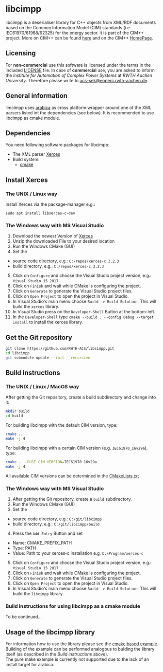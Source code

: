 libcimpp
========
libcimpp is a deserialiser library for C++ objects from XML/RDF documents based on the Common Information Model (CIM) standards (i.e. IEC61970/61968/62325) for the energy sector.
It is part of the CIM++ project. More on CIM++ can be found [here](http://rdcu.be/vOop) and on the CIM++ [HomePage](http://fein-aachen.org/projects/cimpp).

## Licensing
For **non-commercial** use this software is licensed under the terms in the included [LICENSE](LICENSE) file.
In case of **commercial** use, you are asked to inform the *Institute for Automation of Complex Power Systems* at *RWTH Aachen University*. Therefore please write to [acs-sek@eonerc.rwth-aachen.de](mailto:acs-sek@eonerc.rwth-aachen.de).

## General information
limcimpp uses [arabica](http://www.jezuk.co.uk/cgi-bin/view/arabica) as cross platform wrapper around one of the XML parsers listed int the dependencies (see below).
It is recommended to use libcimpp as cmake module.

## Dependencies
You need following software packages for libcimpp:
+ The XML parser [Xerces](http://xerces.apache.org/xerces-c/)
+ Build system:
  + [cmake](https://cmake.org/)

## Install Xerces
### The UNIX / Linux way
Install Xerces via the package-manager e.g.:
```
sudo apt install libxerces-c-dev
```
### The Windows way with MS Visual Studio
1. Download the newest Version of [Xerces](https://xerces.apache.org/xerces-c/download.cgi)
2. Unzip the downloaded File to your desired location
3. Run the Windows CMake (GUI)
4. Set the
* source code directory, e.g.: `C:/repos/xerces-c.3.2.3`
* build directory, e.g.: `C:/repos/xerces-c.3.2.3`
5. Click on `Configure` and choose the Visual Studio project version, e.g.: `Visual Studio 15 2017`
6. Click on `Finish` and wait while CMake is configuring the project.
7. Click on `Generate` to generate the Visual Studio project files.
8. Click on `Open Project` to open the project in Visual Studio.
9. In Visual Studio's main menu choose `Build -> Build Solution`. This will build the `xerces` library.
10. In Visual Studio press on the `Developer-Shell` Button at the bottom-left.
11. In the `Developer-Shell` type `cmake --build . --config Debug --target install` to install the xerces library.



## Get the Git repository
```bash
git clone https://github.com/RWTH-ACS/libcimpp.git
cd libcimpp
git submodule update --init --recursive
```

## Build instructions
### The UNIX / Linux / MacOS way
After getting the Git repository, create a build subdirectory and change into it:
```bash
mkdir build
cd build
```

For building libcimpp with the default CIM version, type:
```bash
cmake ..
make -j 4
```

For building libcimpp with a certain CIM version (e.g. `IEC61970_16v29a`), type:
```bash
cmake .. -DUSE_CIM_VERSION=IEC61970_16v29a
make -j 4
```
All available CIM versions can be determined in the [CMakeLists.txt](CMakeLists.txt)

### The Windows way with MS Visual Studio
1. After getting the Git repository, create a `build` subdirectory.
2. Run the Windows CMake (GUI)
3. Set the
* source code directory, e.g.: `C:/git/libcimpp`
* build directory, e.g.: `C:/git/libcimpp/build`
4. Press the `Add Entry` Button and set
* Name: CMAKE_PREFIX_PATH
* Type: PATH
* Value: Path to your xerces-c installation e.g. `C:/Program/xerces-c`
5. Click on `Configure` and choose the Visual Studio project version, e.g.: `Visual Studio 15 2017`
6. Click on `Finish` and wait while CMake is configuring the project.
7. Click on `Generate` to generate the Visual Studio project files.
8. Click on `Open Project` to open the project in Visual Studio.
9. In Visual Studio's main menu choose `Build -> Build Solution`. This will build the `libcimpp` library.

### Build instructions for using libcimpp as a cmake module
To be continued...


## Usage of the libcimpp library
For information how to use the library please see the [cmake based example](https://git.rwth-aachen.de/acs/core/cim/cimpp/libcimpp/tree/master/examples/cmake).
Building of the example can be performed analogous to bulding the library itself (as described in the *Build instructions* above).<br>
The pure make example is currently not supported due to the lack of an install target for arabica.